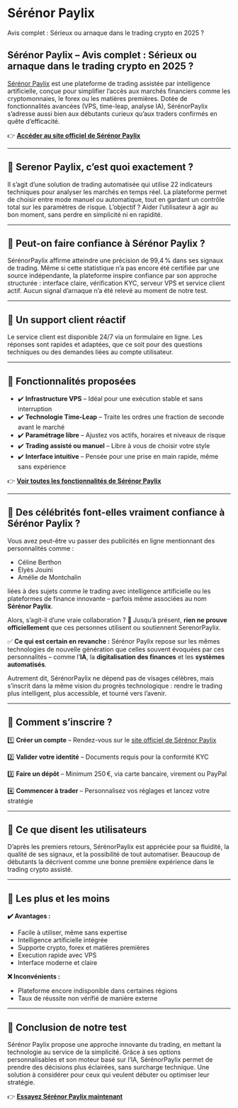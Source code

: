 # Sérénor Paylix
Avis complet : Sérieux ou arnaque dans le trading crypto en 2025 ?

## Sérénor Paylix – Avis complet : Sérieux ou arnaque dans le trading crypto en 2025 ?

[Sérénor Paylix](https://serenorpaylix.fr) est une plateforme de trading assistée par intelligence artificielle, conçue pour simplifier l’accès aux marchés financiers comme les cryptomonnaies, le forex ou les matières premières. Dotée de fonctionnalités avancées (VPS, time-leap, analyse IA), SérénorPaylix s’adresse aussi bien aux débutants curieux qu’aux traders confirmés en quête d’efficacité.

👉 **[Accéder au site officiel de Sérénor Paylix](https://serenorpaylix.fr)**

---

## 📌 Serenor Paylix, c’est quoi exactement ?

Il s’agit d’une solution de trading automatisée qui utilise 22 indicateurs techniques pour analyser les marchés en temps réel. La plateforme permet de choisir entre mode manuel ou automatique, tout en gardant un contrôle total sur les paramètres de risque. L’objectif ? Aider l’utilisateur à agir au bon moment, sans perdre en simplicité ni en rapidité.

---

## 📌 Peut-on faire confiance à Sérénor Paylix ?

SérénorPaylix affirme atteindre une précision de 99,4 % dans ses signaux de trading. Même si cette statistique n’a pas encore été certifiée par une source indépendante, la plateforme inspire confiance par son approche structurée : interface claire, vérification KYC, serveur VPS et service client actif. Aucun signal d’arnaque n’a été relevé au moment de notre test.

---

## 📌 Un support client réactif

Le service client est disponible 24/7 via un formulaire en ligne. Les réponses sont rapides et adaptées, que ce soit pour des questions techniques ou des demandes liées au compte utilisateur.

---

## 📌 Fonctionnalités proposées

- ✔️ **Infrastructure VPS** – Idéal pour une exécution stable et sans interruption
- ✔️ **Technologie Time-Leap** – Traite les ordres une fraction de seconde avant le marché
- ✔️ **Paramétrage libre** – Ajustez vos actifs, horaires et niveaux de risque
- ✔️ **Trading assisté ou manuel** – Libre à vous de choisir votre style
- ✔️ **Interface intuitive** – Pensée pour une prise en main rapide, même sans expérience

👉 **[Voir toutes les fonctionnalités de Sérénor Paylix](https://serenorpaylix.fr)**

---

## 📌 Des célébrités font-elles vraiment confiance à Sérénor Paylix ?

Vous avez peut-être vu passer des publicités en ligne mentionnant des personnalités comme :

- Céline Berthon
- Elyès Jouini
- Amélie de Montchalin

liées à des sujets comme le trading avec intelligence artificielle ou les plateformes de finance innovante – parfois même associées au nom **Sérénor Paylix**.

Alors, s’agit-il d’une vraie collaboration ? 🤔
Jusqu’à présent, **rien ne prouve officiellement** que ces personnes utilisent ou soutiennent SerenorPaylix.

✅ **Ce qui est certain en revanche :** Sérénor Paylix repose sur les mêmes technologies de nouvelle génération que celles souvent évoquées par ces personnalités – comme l’**IA**, la **digitalisation des finances** et les **systèmes automatisés**.

Autrement dit, SérénorPaylix ne dépend pas de visages célèbres, mais s’inscrit dans la même vision du progrès technologique : rendre le trading plus intelligent, plus accessible, et tourné vers l’avenir.


---

## 📌 Comment s’inscrire ?

1️⃣ **Créer un compte** – Rendez-vous sur le [site officiel de Sérénor Paylix](https://serenorpaylix.fr)

2️⃣ **Valider votre identité** – Documents requis pour la conformité KYC

3️⃣ **Faire un dépôt** – Minimum 250 €, via carte bancaire, virement ou PayPal

4️⃣ **Commencer à trader** – Personnalisez vos réglages et lancez votre stratégie

---

## 📌 Ce que disent les utilisateurs

D’après les premiers retours, SérénorPaylix est appréciée pour sa fluidité, la qualité de ses signaux, et la possibilité de tout automatiser. Beaucoup de débutants la décrivent comme une bonne première expérience dans le trading crypto assisté.

---

## 📌 Les plus et les moins

**✔️ Avantages :**
- Facile à utiliser, même sans expertise
- Intelligence artificielle intégrée
- Supporte crypto, forex et matières premières
- Execution rapide avec VPS
- Interface moderne et claire

**❌ Inconvénients :**
- Plateforme encore indisponible dans certaines régions
- Taux de réussite non vérifié de manière externe

---

## 📌 Conclusion de notre test

Sérénor Paylix propose une approche innovante du trading, en mettant la technologie au service de la simplicité. Grâce à ses options personnalisables et son moteur basé sur l’IA, SérénorPaylix permet de prendre des décisions plus éclairées, sans surcharge technique. Une solution à considérer pour ceux qui veulent débuter ou optimiser leur stratégie.

👉 **[Essayez Sérénor Paylix maintenant](https://serenorpaylix.fr)**

